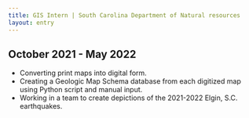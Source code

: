 ```yaml
---
title: GIS Intern | South Carolina Department of Natural resources
layout: entry
---
```

## October 2021 - May 2022

* Converting print maps into digital form.
* Creating a Geologic Map Schema database from each digitized map using Python script and manual input.
* Working in a team to create depictions of the 2021-2022 Elgin, S.C. earthquakes.
